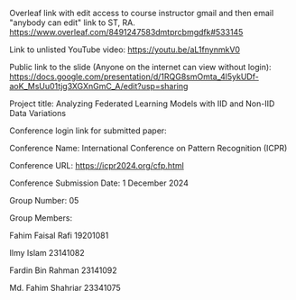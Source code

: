 Overleaf link with edit access to course instructor gmail and then email "anybody can edit" link to ST, RA.
https://www.overleaf.com/8491247583dmtprcbmgdfk#533145

Link to unlisted YouTube video: https://youtu.be/aL1fnynmkV0


Public link to the slide (Anyone on the internet can view without login):
https://docs.google.com/presentation/d/1RQG8smOmta_4l5ykUDf-aoK_MsUu01tjg3XGXnGmC_A/edit?usp=sharing

Project title:
Analyzing Federated Learning Models with IID and Non-IID Data Variations

Conference login link for submitted paper: 

Conference Name: International Conference on Pattern Recognition (ICPR)

Conference URL: https://icpr2024.org/cfp.html 

Conference Submission Date: 1 December 2024

Group Number:
05

Group Members:

Fahim Faisal Rafi  19201081

Ilmy Islam  23141082

Fardin Bin Rahman 23141092

Md. Fahim Shahriar 23341075
